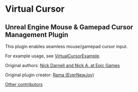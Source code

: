 # Virtual Cursor
## Unreal Engine Mouse & Gamepad Cursor Management Plugin

This plugin enables seamless mouse/gamepad cursor input.

For example usage, see [VirtualCursorExample](https://github.com/bphelan/VirtualCursorExample).

Original authors: [Nick Darnell and Nick A. at Epic Games](https://forums.unrealengine.com/development-discussion/c-gameplay-programming/58427-example-virtual-analog-cursor-in-umg-slate-destiny-style)

Original plugin creator: [Rama (EverNewJoy)](https://forums.unrealengine.com/community/community-content-tools-and-tutorials/58523-gamepad-friendly-umg-~-control-cursor-with-gamepad-analog-stick-easily-click-buttons)

[Other contributors](https://github.com/bphelan/VirtualCursor/graphs/contributors)


